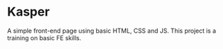 # Kasper
A simple front-end page using basic HTML, CSS and JS.
This project is a training on basic FE skills.
